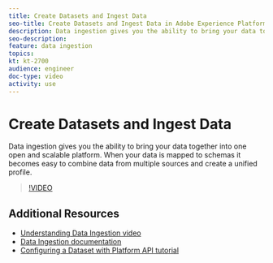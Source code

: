 ```yaml
---
title: Create Datasets and Ingest Data
seo-title: Create Datasets and Ingest Data in Adobe Experience Platform
description: Data ingestion gives you the ability to bring your data together into one open and scalable platform. When your data is mapped to schemas it becomes easy to combine data from multiple sources and create a unified profile.
seo-description:
feature: data ingestion
topics:
kt: kt-2700
audience: engineer
doc-type: video
activity: use
---
```


# Create Datasets and Ingest Data

Data ingestion gives you the ability to bring your data together into one open and scalable platform. When your data is mapped to schemas it becomes easy to combine data from multiple sources and create a unified profile.

>[!VIDEO](https://video.tv.adobe.com/v/27269?quality=12)

## Additional Resources

* [Understanding Data Ingestion video](understanding-data-ingestion.md)
* [Data Ingestion documentation](https://www.adobe.io/apis/experienceplatform/home/data-ingestion.html)
* [Configuring a Dataset with Platform API tutorial](https://www.adobe.com/go/data-configure-dataset-en)